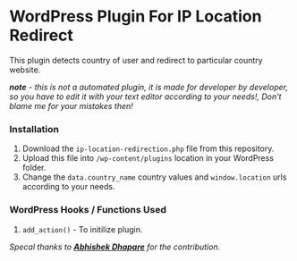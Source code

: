 # WordPress Plugin For IP Location Redirect

This plugin detects country of user and redirect to particular country website.

_**note**_ - _this is not a automated plugin, it is made for developer by developer, so you have to edit it with your text editor according to your needs!, Don't blame me for your mistakes then!_

### Installation

1. Download the ```ip-location-redirection.php``` file from this repository.
2. Upload this file into ```/wp-content/plugins``` location in your WordPress folder.
3. Change the ```data.country_name``` country values and ```window.location``` urls according to your needs.

### WordPress Hooks / Functions Used

1. ```add_action()``` - To initilize plugin.


_Specal thanks to [**Abhishek Dhapare**](https://github.com/abhishekdhapare9392) for the contribution._